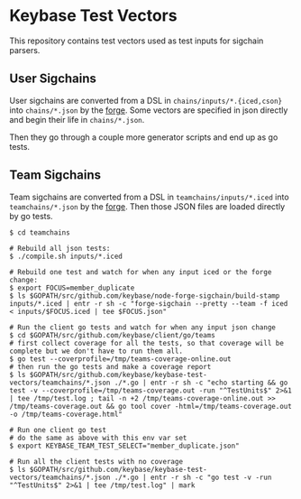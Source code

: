 # Keybase Test Vectors

This repository contains test vectors used as test inputs for sigchain parsers.

## User Sigchains

User sigchains are converted from a DSL in
`chains/inputs/*.{iced,cson}` into `chains/*.json` by the
[forge](https://github.com/keybase/node-forge-sigchain). Some vectors
are specified in json directly and begin their life in
`chains/*.json`.

Then they go through a couple more generator scripts and end up as go tests.

## Team Sigchains

Team sigchains are converted from a DSL in `teamchains/inputs/*.iced`
into `teamchains/*.json` by the
[forge](https://github.com/keybase/node-forge-sigchain). Then those
JSON files are loaded directly by go tests.

```
$ cd teamchains

# Rebuild all json tests:
$ ./compile.sh inputs/*.iced

# Rebuild one test and watch for when any input iced or the forge change:
$ export FOCUS=member_duplicate
$ ls $GOPATH/src/github.com/keybase/node-forge-sigchain/build-stamp inputs/*.iced | entr -r sh -c "forge-sigchain --pretty --team -f iced < inputs/$FOCUS.iced | tee $FOCUS.json"

# Run the client go tests and watch for when any input json change
$ cd $GOPATH/src/github.com/keybase/client/go/teams
# first collect coverage for all the tests, so that coverage will be complete but we don't have to run them all.
$ go test --coverprofile=/tmp/teams-coverage-online.out
# then run the go tests and make a coverage report
$ ls $GOPATH/src/github.com/keybase/keybase-test-vectors/teamchains/*.json ./*.go | entr -r sh -c "echo starting && go test -v --coverprofile=/tmp/teams-coverage.out -run "^TestUnits$" 2>&1 | tee /tmp/test.log ; tail -n +2 /tmp/teams-coverage-online.out >> /tmp/teams-coverage.out && go tool cover -html=/tmp/teams-coverage.out -o /tmp/teams-coverage.html"

# Run one client go test
# do the same as above with this env var set
$ export KEYBASE_TEAM_TEST_SELECT="member_duplicate.json"

# Run all the client tests with no coverage
$ ls $GOPATH/src/github.com/keybase/keybase-test-vectors/teamchains/*.json ./*.go | entr -r sh -c "go test -v -run "^TestUnits$" 2>&1 | tee /tmp/test.log" | mark
```
